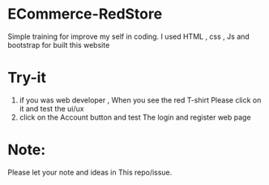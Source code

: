 # ECommerce-RedStore

Simple training for improve my self in coding.
I used HTML , css , Js and bootstrap for built this website

# Try-it

1. if you was web developer , When you see the red T-shirt Please click on it and test the ui/ux
2. click on the Account button and test The login and register web page

# Note:
Please let your note and ideas in This repo/issue.

